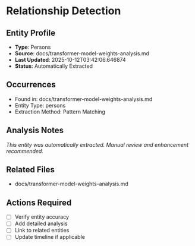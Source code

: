 # Relationship Detection

## Entity Profile
- **Type**: Persons
- **Source**: docs/transformer-model-weights-analysis.md
- **Last Updated**: 2025-10-12T03:42:06.646874
- **Status**: Automatically Extracted

## Occurrences
- Found in: docs/transformer-model-weights-analysis.md
- Entity Type: persons
- Extraction Method: Pattern Matching

## Analysis Notes
*This entity was automatically extracted. Manual review and enhancement recommended.*

## Related Files
- docs/transformer-model-weights-analysis.md

## Actions Required
- [ ] Verify entity accuracy
- [ ] Add detailed analysis
- [ ] Link to related entities
- [ ] Update timeline if applicable
